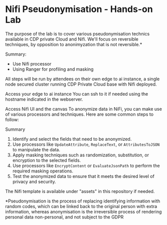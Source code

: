 # Nifi Pseudonymisation - Hands-on Lab

The purpose of the lab is to cover various pseudonymisation technics available in CDP private Cloud and Nifi.
We'll focus on reversible techniques, by opposition to anonimyzation that is not reversible.*

Summary:
- Use Nifi processor
- Using Ranger for profiling and masking

All steps will be run by attendees on their own edge to ai instance, a single node secured cluster running CDP
Private Cloud base with Nifi deployed.

Access your edge to ai instance
You can ssh to it if needed using the hostname indicated in the webserver.

Access Nifi UI and the canvas
To anonymize data in NiFi, you can make use of various processors and techniques. Here are some common steps to follow:

Summary
1. Identify and select the fields that need to be anonymized.
2. Use processors like `UpdateAttribute`, `ReplaceText`, or `AttributesToJSON` to manipulate the data.
3. Apply masking techniques such as randomization, substitution, or encryption to the selected fields.
4. Use processors like `EncryptContent` or `EvaluateJsonPath` to perform the required masking operations.
5. Test the anonymized data to ensure that it meets the desired level of privacy and security.

The Nifi template is available under "assets" in this repository if needed.

















*Pseudonymisation is the process of replacing identifying information with random codes, 
which can be linked back to the original person with extra information, 
whereas anonymisation is the irreversible process of rendering personal data non-personal, 
and not subject to the GDPR
